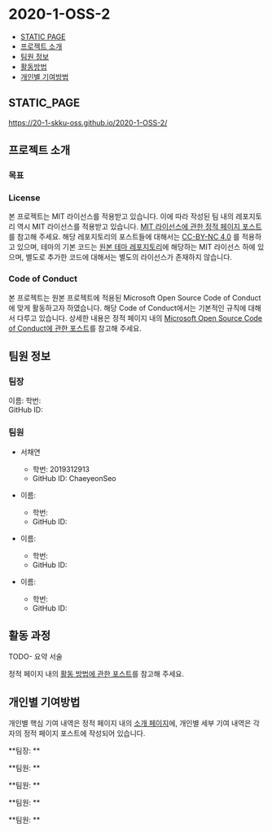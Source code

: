 # 2020-1-OSS-2

- [STATIC PAGE](#STATIC_PAGE)
- [프로젝트 소개](#about_project)
- [팀원 정보](#Members)
- [활동방법](#HowToDo)
- [개인별 기여방법](#WhatToDo)


## <div id="STATIC_PAGE">STATIC_PAGE</div>
  https://20-1-skku-oss.github.io/2020-1-OSS-2/
  
  
## <div id="about_project">프로젝트 소개</div>

### 목표




### License

본 프로젝트는 MIT 라이선스를 적용받고 있습니다. 이에 따라 작성된 팀 내의 레포지토리 역시 MIT 라이선스를 적용받고 있습니다. [MIT 라이선스에 관한 정적 페이지 포스트](https://20-1-skku-oss.github.io/2020-1-OSS-2/2020/05/24/About-MIT-Liscense.html)를 참고해 주세요.
해당 레포지토리의 포스트들에 대해서는 [CC-BY-NC 4.0](https://creativecommons.org/licenses/by-nc/4.0/) 를 적용하고 있으며, 테마의 기본 코드는 [원본 테마 레포지토리](https://github.com/kitian616/jekyll-TeXt-theme)에 해당하는 MIT 라이선스 하에 있으며, 별도로 추가한 코드에 대해서는 별도의 라이선스가 존재하지 않습니다.

### Code of Conduct

본 프로젝트는 원본 프로젝트에 적용된 Microsoft Open Source Code of Conduct에 맞게 활동하고자 하였습니다. 
해당 Code of Conduct에서는 기본적인 규칙에 대해서 다루고 있습니다.
상세한 내용은 정적 페이지 내의 [Microsoft Open Source Code of Conduct에 관한 포스트](https://20-1-skku-oss.github.io/2020-1-OSS-2/2020/05/24/Code-of-Conduct.html)를 참고해 주세요.

## <div id="Members">팀원 정보</div>  
### 팀장  
이름: 
학번:   
GitHub ID:  
  
### 팀원  
- 서채연
  - 학번: 2019312913
  - GitHub ID: ChaeyeonSeo
  
- 이름: 
  - 학번:  
  - GitHub ID:  
  
- 이름: 
  - 학번:  
  - GitHub ID:  
  
- 이름: 
  - 학번:  
  - GitHub ID:  

## <div id="HowToDo">활동 과정</div>

TODO- 요약 서술

정적 페이지 내의 [활동 방법에 관한 포스트]()를 참고해 주세요.
  
## <div id="WhatToDo">개인별 기여방법</div>

개인별 핵심 기여 내역은 정적 페이지 내의 [소개 페이지](https://20-1-skku-oss.github.io/2020-1-OSS-2/about.html)에, 개인별 세부 기여 내역은 각자의 정적 페이지 포스트에 작성되어 있습니다.

**팀장: **  
  
  
**팀원: **  
  

**팀원: **  


**팀원: **


**팀원: **  
